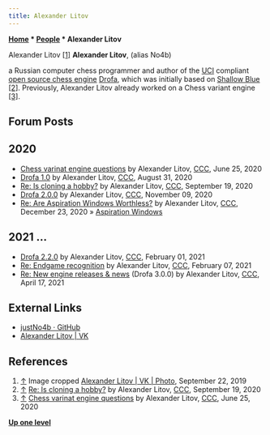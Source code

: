 ```yaml
---
title: Alexander Litov
---
```

**[Home](Home "Home") * [People](People "People") * Alexander Litov**

[](File:AlexanderLitov.jpg) Alexander Litov <a id="cite-note-1" href="#cite-ref-1">[1]</a>
**Alexander Litov**, (alias No4b)

a Russian computer chess programmer and author of the [UCI](UCI "UCI") compliant [open source chess engine](Category:Open_Source "Category:Open Source") [Drofa](Drofa "Drofa"), which was initially based on [Shallow Blue](Shallow_Blue "Shallow Blue") <a id="cite-note-2" href="#cite-ref-2">[2]</a>.
Previously, Alexander Litov already worked on a Chess variant engine <a id="cite-note-3" href="#cite-ref-3">[3]</a>.

## Forum Posts

## 2020

- [Chess varinat engine questions](http://www.talkchess.com/forum3/viewtopic.php?f=7&t=74277) by Alexander Litov, [CCC](CCC "CCC"), June 25, 2020
- [Drofa 1.0](http://www.talkchess.com/forum3/viewtopic.php?f=2&t=74950) by Alexander Litov, [CCC](CCC "CCC"), August 31, 2020
- [Re: Is cloning a hobby?](http://www.talkchess.com/forum3/viewtopic.php?f=7&t=75040&start=69) by Alexander Litov, [CCC](CCC "CCC"), September 19, 2020
- [Drofa 2.0.0](http://www.talkchess.com/forum3/viewtopic.php?f=2&t=75744) by Alexander Litov, [CCC](CCC "CCC"), November 09, 2020
- [Re: Are Aspiration Windows Worthless?](http://www.talkchess.com/forum3/viewtopic.php?f=7&t=76115&start=12) by Alexander Litov, [CCC](CCC "CCC"), December 23, 2020 » [Aspiration Windows](Aspiration_Windows "Aspiration Windows")

## 2021 ...

- [Drofa 2.2.0](http://www.talkchess.com/forum3/viewtopic.php?f=2&t=76209&start=69) by Alexander Litov, [CCC](CCC "CCC"), February 01, 2021
- [Re: Endgame recognition](http://www.talkchess.com/forum3/viewtopic.php?f=7&t=76521&start=1) by Alexander Litov, [CCC](CCC "CCC"), February 07, 2021
- [Re: New engine releases & news](http://www.talkchess.com/forum3/viewtopic.php?f=2&t=76209&start=237) (Drofa 3.0.0) by Alexander Litov, [CCC](CCC "CCC"), April 17, 2021

## External Links

- [justNo4b · GitHub](https://github.com/justNo4b)
- [Alexander Litov | VK](https://vk.com/litovag)

## References

1. <a id="cite-ref-1" href="#cite-note-1">↑</a> Image cropped [Alexander Litov | VK | Photo](https://vk.com/litovag?z=photo40549816_457239361%2Fphotos40549816), September 22, 2019
1. <a id="cite-ref-2" href="#cite-note-2">↑</a> [Re: Is cloning a hobby?](http://www.talkchess.com/forum3/viewtopic.php?f=7&t=75040&start=69) by Alexander Litov, [CCC](CCC "CCC"), September 19, 2020
1. <a id="cite-ref-3" href="#cite-note-3">↑</a> [Chess varinat engine questions](http://www.talkchess.com/forum3/viewtopic.php?f=7&t=74277) by Alexander Litov, [CCC](CCC "CCC"), June 25, 2020

**[Up one level](People "People")**

